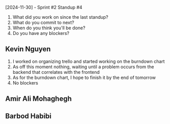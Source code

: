 [2024-11-30] - Sprint #2 Standup #4
1. What did you work on since the last standup?
2. What do you commit to next?
3. When do you think you'll be done?
4. Do you have any blockers?

## Kevin Nguyen

1. I worked on organizing trello and started working on the burndown chart
2. As off this moment nothing, waiting until a problem occurs from the backend that correlates with the frontend
3. As for the burndown chart, I hope to finish it by the end of tomorrow
4. No blockers

## Amir Ali Mohaghegh



## Barbod Habibi


